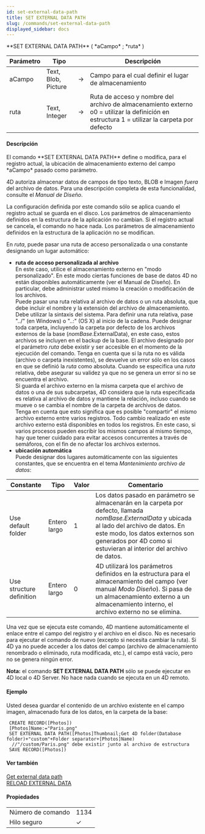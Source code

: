 ```yaml
---
id: set-external-data-path
title: SET EXTERNAL DATA PATH
slug: /commands/set-external-data-path
displayed_sidebar: docs
---
```


<!--REF #_command_.SET EXTERNAL DATA PATH.Syntax-->**SET EXTERNAL DATA PATH** ( *aCampo* ; *ruta* )<!-- END REF-->
<!--REF #_command_.SET EXTERNAL DATA PATH.Params-->
| Parámetro | Tipo |  | Descripción |
| --- | --- | --- | --- |
| aCampo | Text, Blob, Picture | &#8594;  | Campo para el cual definir el lugar de almacenamiento |
| ruta | Text, Integer | &#8594;  | Ruta de acceso y nombre del archivo de almacenamiento externo o0 = utilizar la definición en estructura 1 = utilizar la carpeta por defecto |

<!-- END REF-->

#### Descripción 

<!--REF #_command_.SET EXTERNAL DATA PATH.Summary-->El comando **SET EXTERNAL DATA PATH** define o modifica, para el registro actual, la ubicación de almacenamiento externo del campo *aCampo* pasado como parámetro.<!-- END REF-->

4D autoriza almacenar datos de campos de tipo texto, BLOB e Imagen *fuera* del archivo de datos. Para una descripción completa de esta funcionalidad, consulte el *Manual de Diseño*.

La configuración definida por este comando sólo se aplica cuando el registro actual se guarda en el disco. Los parámetros de almacenamiento definidos en la estructura de la aplicación no cambian. Si el registro actual se cancela, el comando no hace nada. Los parámetros de almacenamiento definidos en la estructura de la aplicación no se modifican.

En *ruta*, puede pasar una ruta de acceso personalizada o una constante designando un lugar automático:

* **ruta de acceso personalizada al archivo**  
En este caso, utilice el almacenamiento externo en "modo personalizado". En este modo ciertas funciones de base de datos 4D no están disponibles automáticamente (ver el Manual de Diseño). En particular, debe administrar usted mismo la creación o modificación de los archivos.  
Puede pasar una ruta relativa al archivo de datos o un ruta absoluta, que debe incluir el nombre y la extensión del archivo de almacenamiento. Debe utilizar la sintaxis del sistema. Para definir una ruta relativa, pase "../" (en Windows) o "..:" (OS X) al inicio de la cadena. Puede designar toda carpeta, incluyendo la carpeta por defecto de los archivos externos de la base (*nomBase*.ExternalData), en este caso, estos archivos se incluyen en el backup de la base. El archivo designado por el parámetro *ruta* debe existir y ser accesible en el momento de la ejecución del comando. Tenga en cuenta que si la ruta no es válida (archivo o carpeta inexistentes), se devuelve un error sólo en los casos en que se definió la *ruta* como absoluta. Cuando se especifica una *ruta* relativa, debe asegurar su validez ya que no se genera un error si no se encuentra el archivo.  
Si guarda el archivo externo en la misma carpeta que el archivo de datos o una de sus subcarpetas, 4D considera que la ruta especificada es relativa al archivo de datos y mantiene la relación, incluso cuando se mueve o se cambia el nombre de la carpeta de archivos de datos.  
Tenga en cuenta que esto significa que es posible "compartir" el mismo archivo externo entre varios registros. Todo cambio realizado en este archivo externo está disponibles en todos los registros. En este caso, si varios procesos pueden escribir los mismos campos al mismo tiempo, hay que tener cuidado para evitar accesos concurrentes a través de semáforos, con el fin de no afectar los archivos externos.
* **ubicación automática**  
Puede designar dos lugares automáticamente con las siguientes constantes, que se encuentra en el tema *Mantenimiento archivo de datos*:  

| Constante                | Tipo         | Valor | Comentario                                                                                                                                                                                                                                                |  
| ------------------------ | ------------ | ----- | --------------------------------------------------------------------------------------------------------------------------------------------------------------------------------------------------------------------------------------------------------- |  
| Use default folder       | Entero largo | 1     | Los datos pasado en parámetro se almacenarán en la carpeta por defecto, llamada *nomBase.ExternalData* y ubicada al lado del archivo de datos. En este modo, los datos externos son generados por 4D como si estuvieran al interior del archivo de datos. |  
| Use structure definition | Entero largo | 0     | 4D utilizará los parámetros definidos en la estructura para el almacenamiento del campo (ver manual *Modo Diseño*). Si pasa de un almacenamiento externo a un almacenamiento interno, el archivo externo no se elimina.                                   |

Una vez que se ejecuta este comando, 4D mantiene automáticamente el enlace entre el campo del registro y el archivo en el disco. No es necesario para ejecutar el comando de nuevo (excepto si necesita cambiar la ruta). Si 4D ya no puede acceder a los datos del campo (archivo de almacenamiento renombrado o eliminado, ruta modificada, etc.), el campo está vacío, pero no se genera ningún error.

**Nota:** el comando **SET EXTERNAL DATA PATH** sólo se puede ejecutar en 4D local o 4D Server. No hace nada cuando se ejecuta en un 4D remoto.

#### Ejemplo 

Usted desea guardar el contenido de un archivo existente en el campo imagen, almacenado fura de los datos, en la carpeta de la base:

```4d
 CREATE RECORD([Photos])
 [Photos]Name:="Paris.png"
 SET EXTERNAL DATA PATH([Photos]Thumbnail;Get 4D folder(Database folder)+"custom"+Folder separator+[Photos]Name)
  //"/custom/Paris.png" debe existir junto al archivo de estructura
 SAVE RECORD([Photos])
```

#### Ver también 

[Get external data path](get-external-data-path.md)  
[RELOAD EXTERNAL DATA](reload-external-data.md)  

#### Propiedades
|  |  |
| --- | --- |
| Número de comando | 1134 |
| Hilo seguro | &check; |


